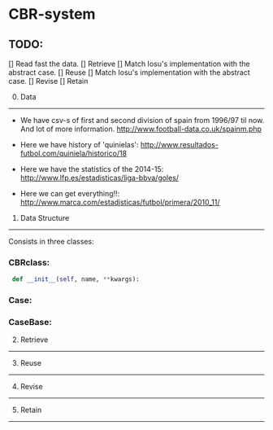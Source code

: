 CBR-system
==========
TODO:
----
[] Read fast the data.
[] Retrieve
    [] Match Iosu's implementation with the abstract case.
[] Reuse
    [] Match Iosu's implementation with the abstract case.
[] Revise
[] Retain

0. Data
-------
   - We have csv-s of first and second division of spain from 1996/97 til now. And lot of more information.
                        http://www.football-data.co.uk/spainm.php

   - Here we have history of 'quinielas': http://www.resultados-futbol.com/quiniela/historico/18
   
   - Here we have the statistics of the 2014-15: http://www.lfp.es/estadisticas/liga-bbva/goles/
   
   - Here we can get everything!!: http://www.marca.com/estadisticas/futbol/primera/2010_11/

1. Data Structure
-----------------
Consists in three classes:

### CBRclass:
```python
 def __init__(self, name, **kwargs):
```

### Case:

### CaseBase:

2. Retrieve
-----------

3. Reuse
--------

4. Revise
---------

5. Retain
---------
